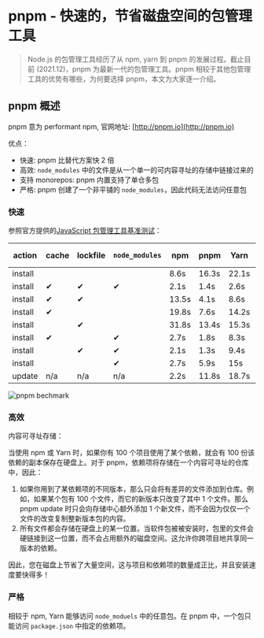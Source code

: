 # pnpm - 快速的，节省磁盘空间的包管理工具

> Node.js 的包管理工具经历了从 npm, yarn 到 pnpm 的发展过程。截止目前 (2021.12)，pnpm 为最新一代的包管理工具。pnpm 相较于其他包管理工具的优势有哪些，为何要选择 pnpm，本文为大家逐一介绍。

## pnpm 概述

pnpm 意为 performant npm, 官网地址: [http://pnpm.io](http://pnpm.io)

优点：

- 快速: pnpm 比替代方案快 2 倍
- 高效: `node_modules` 中的文件是从一个单一的可内容寻址的存储中链接过来的
- 支持 monorepos: pnpm 内置支持了单仓多包
- 严格: pnpm 创建了一个非平铺的 `node_modules`，因此代码无法访问任意包

### 快速

参照官方提供的[JavaScript 包管理工具基准测试](https://pnpm.io/benchmarks)：

| action  | cache | lockfile | `node_modules` | npm   | pnpm  | Yarn  | Yarn PnP |
| ------- | ----- | -------- | -------------- | ----- | ----- | ----- | -------- |
| install |       |          |                | 8.6s  | 16.3s | 22.1s | 27.5s    |
| install | ✔     | ✔        | ✔              | 2.1s  | 1.4s  | 2.6s  | n/a      |
| install | ✔     | ✔        |                | 13.5s | 4.1s  | 8.6s  | 1.9s     |
| install | ✔     |          |                | 19.8s | 7.6s  | 14.2s | 7.4s     |
| install |       | ✔        |                | 31.8s | 13.4s | 15.3s | 21.1s    |
| install | ✔     |          | ✔              | 2.7s  | 1.8s  | 8.3s  | n/a      |
| install |       | ✔        | ✔              | 2.1s  | 1.3s  | 9.4s  | n/a      |
| install |       |          | ✔              | 2.7s  | 5.9s  | 15s   | n/a      |
| update  | n/a   | n/a      | n/a            | 2.2s  | 11.8s | 18.7s | 32.4s    |

![pnpm bechmark](./resource/pnpm-benchmark.png)

### 高效

内容可寻址存储：

当使用 npm 或 Yarn 时，如果你有 100 个项目使用了某个依赖，就会有 100 份该依赖的副本保存在硬盘上。对于 pnpm，依赖项将存储在一个内容可寻址的仓库中，因此：

1. 如果你用到了某依赖项的不同版本，那么只会将有差异的文件添加到仓库。例如，如果某个包有 100 个文件，而它的新版本只改变了其中 1 个文件。那么 pnpm update 时只会向存储中心额外添加 1 个新文件，而不会因为仅仅一个文件的改变复制整新版本包的内容。
2. 所有文件都会存储在硬盘上的某一位置。当软件包被被安装时，包里的文件会硬链接到这一位置，而不会占用额外的磁盘空间。这允许你跨项目地共享同一版本的依赖。

因此，您在磁盘上节省了大量空间，这与项目和依赖项的数量成正比，并且安装速度要快得多！

### 严格

相较于 npm, Yarn 能够访问 `node_moduels` 中的任意包。在 pnpm 中，一个包只能访问 `package.json` 中指定的依赖项。

